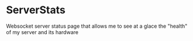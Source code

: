 # ServerStats
Websocket server status page that allows me to see at a glace the "health" of my server and its hardware
